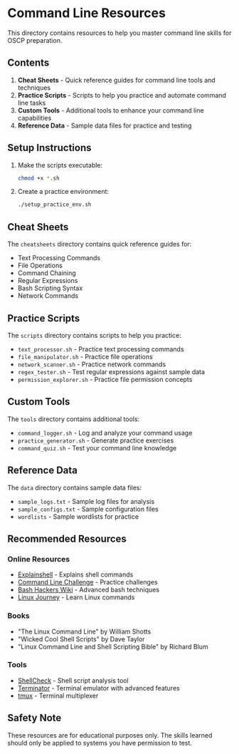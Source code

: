 # Command Line Resources

This directory contains resources to help you master command line skills for OSCP preparation.

## Contents

1. **Cheat Sheets** - Quick reference guides for command line tools and techniques
2. **Practice Scripts** - Scripts to help you practice and automate command line tasks
3. **Custom Tools** - Additional tools to enhance your command line capabilities
4. **Reference Data** - Sample data files for practice and testing

## Setup Instructions

1. Make the scripts executable:
   ```bash
   chmod +x *.sh
   ```

2. Create a practice environment:
   ```bash
   ./setup_practice_env.sh
   ```

## Cheat Sheets

The `cheatsheets` directory contains quick reference guides for:

- Text Processing Commands
- File Operations
- Command Chaining
- Regular Expressions
- Bash Scripting Syntax
- Network Commands

## Practice Scripts

The `scripts` directory contains scripts to help you practice:

- `text_processor.sh` - Practice text processing commands
- `file_manipulator.sh` - Practice file operations
- `network_scanner.sh` - Practice network commands
- `regex_tester.sh` - Test regular expressions against sample data
- `permission_explorer.sh` - Practice file permission concepts

## Custom Tools

The `tools` directory contains additional tools:

- `command_logger.sh` - Log and analyze your command usage
- `practice_generator.sh` - Generate practice exercises
- `command_quiz.sh` - Test your command line knowledge

## Reference Data

The `data` directory contains sample data files:

- `sample_logs.txt` - Sample log files for analysis
- `sample_configs.txt` - Sample configuration files
- `wordlists` - Sample wordlists for practice

## Recommended Resources

### Online Resources
- [Explainshell](https://explainshell.com/) - Explains shell commands
- [Command Line Challenge](https://cmdchallenge.com/) - Practice challenges
- [Bash Hackers Wiki](https://wiki.bash-hackers.org/) - Advanced bash techniques
- [Linux Journey](https://linuxjourney.com/) - Learn Linux commands

### Books
- "The Linux Command Line" by William Shotts
- "Wicked Cool Shell Scripts" by Dave Taylor
- "Linux Command Line and Shell Scripting Bible" by Richard Blum

### Tools
- [ShellCheck](https://www.shellcheck.net/) - Shell script analysis tool
- [Terminator](https://gnometerminator.blogspot.com/p/introduction.html) - Terminal emulator with advanced features
- [tmux](https://github.com/tmux/tmux/wiki) - Terminal multiplexer

## Safety Note

These resources are for educational purposes only. The skills learned should only be applied to systems you have permission to test.
